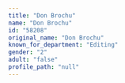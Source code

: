 ```yaml
---
title: "Don Brochu"
name: "Don Brochu"
id: "58208"
original_name: "Don Brochu"
known_for_department: "Editing"
gender: "2"
adult: "false"
profile_path: "null"
---
```

